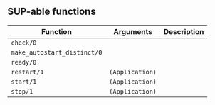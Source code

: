 ## SUP-able functions

| Function | Arguments | Description |
| -------- | --------- | ----------- |
| `check/0` |  | |
| `make_autostart_distinct/0` |  | |
| `ready/0` |  | |
| `restart/1` | `(Application)` | |
| `start/1` | `(Application)` | |
| `stop/1` | `(Application)` | |
